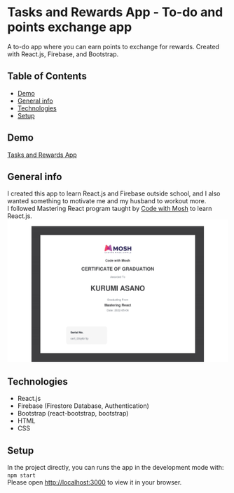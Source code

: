 # Tasks and Rewards App - To-do and points exchange app

A to-do app where you can earn points to exchange for rewards. Created with React.js, Firebase, and Bootstrap.

## Table of Contents

- [Demo](#demo)
- [General info](#general-info)
- [Technologies](#technologies)
- [Setup](#setup)

## Demo

[Tasks and Rewards App](https://tasks-and-rewards.web.app/)

## General info

I created this app to learn React.js and Firebase outside school, and I also wanted something to motivate me and my husband to workout more.  
I followed Mastering React program taught by [Code with Mosh](https://codewithmosh.com/) to learn React.js.
![Code with Mosh Certificate](./img/certificate-of-completion-for-mastering-react.png)

## Technologies

- React.js
- Firebase (Firestore Database, Authentication)
- Bootstrap (react-bootstrap, bootstrap)
- HTML
- CSS

## Setup

In the project directly, you can runs the app in the development mode with: `npm start`  
Please open [http://localhost:3000](http://localhost:3000) to view it in your browser.
